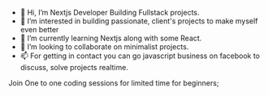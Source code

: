 - 👋 Hi, I’m Nextjs Developer Building Fullstack projects.
- 👀 I’m interested in building passionate, client's projects to make myself even better
- 🌱 I’m currently learning Nextjs along with some React. 
- 💞️ I’m looking to collaborate on minimalist projects.
- 📫 For getting in contact you can go javascript business on facebook to discuss, solve projects realtime. 

Join One to one coding sessions for limited time for beginners;
